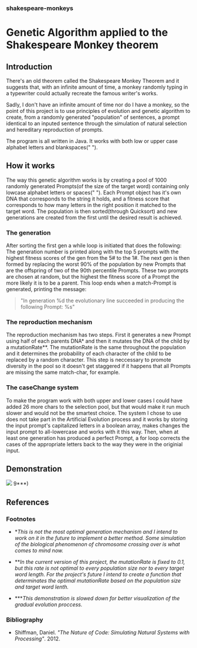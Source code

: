 ### shakespeare-monkeys
# Genetic Algorithm applied to the Shakespeare Monkey theorem
## Introduction
There's an old theorem called the Shakespeare Monkey Theorem and it suggests that, with an infinite amount of time, a monkey randomly typing in a typewriter could actually recreate the famous writer's works. 

Sadly, I don't have an infinite amount of time nor do I have a monkey, so the point of this project is to use principles of evolution and genetic algorithm to create, from a randomly generated "population" of sentences, a prompt identical to an inputed sentence through the simulation of natural selection and hereditary reproduction of prompts.

The program is all written in Java. It works with both low or upper case alphabet letters and blankspaces(" ").
## How it works

The way this genetic algorithm works is by creating a pool of 1000 randomly generated Prompts(of the size of the target word) containing only lowcase alphabet letters or spaces(" "). Each Prompt object has it's own DNA that corresponds to the string it holds, and a fitness score that corresponds to how many letters in the right position it matched to the target word. The population is then sorted(through Quicksort) and new generations are created from the first until the desired result is achieved.

### The generation 
After sorting the first gen a while loop is initiated that does the following: The generation number is printed along with the top 5 prompts with the highest fitness scores of the gen from the 5# to the 1#. The next gen is then formed by replacing the worst 90% of the population by new Prompts that are the offspring of two of the 90th percentile Prompts. These two prompts are chosen at random, but the highest the fitness score of a Prompt the more likely it is to be a parent. This loop ends when a match-Prompt is generated, printing the message: 
>"In generation %d the evolutionary line succeeded in producing the following Prompt: %s"

### The reproduction mechanism
The reproduction mechanism has two steps. First it generates a new Prompt using half of each parents DNA* and then it mutates the DNA of the child by a mutationRate**. The mutationRate is the same throughout the population and it determines the probability of each character of the child to be replaced by a random character. This step is neccessary to promote diversity in the pool so it doesn't get staggered if it happens that all Prompts are missing the same match-char, for example.

### The caseChange system
To make the program work with both upper and lower cases I could have added 26 more chars to the selection pool, but that would make it run much slower and would not be the smartest choice. The system I chose to use does not take part in the Artificial Evolution process and it works by storing the input prompt's capitalized letters in a boolean array, makes changes the input prompt to all-lowercase and works with it this way. Then, when at least one generation has produced a perfect Prompt, a for loop corrects the cases of the appropriate letters back to the way they were in the originial input.

## Demonstration 
![](https://i.imgur.com/LEfgWga.gif)
9***)

## References
### Footnotes
* *_This is not the most optimal generation mechanism and I intend to work on it in the future to implement a better method. Some simulation of the biological phenomenon of chromosome crossing over is what comes to mind now._

* **_In the current version of this project, the mutationRate is fixed to 0.1, but this rate is not optimal to every population size nor to every target word length. For the project's future I intend to create a function that determinates the optimal mutationRate based on the population size and target word lenth._

* ***_This demonstration is slowed down for better visualization of the gradual evolution proccess._

### Bibliography

- Shiffman, Daniel. _"The Nature of Code: Simulating Natural Systems with Processing"_. 2012.
